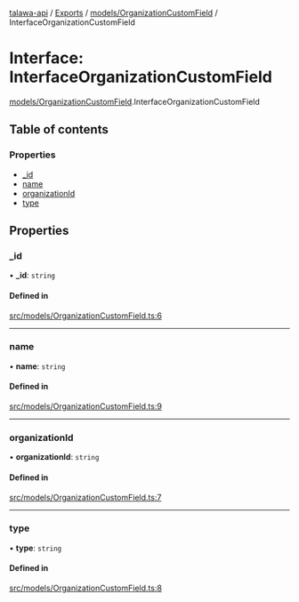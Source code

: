 [talawa-api](../README.md) / [Exports](../modules.md) / [models/OrganizationCustomField](../modules/models_OrganizationCustomField.md) / InterfaceOrganizationCustomField

# Interface: InterfaceOrganizationCustomField

[models/OrganizationCustomField](../modules/models_OrganizationCustomField.md).InterfaceOrganizationCustomField

## Table of contents

### Properties

- [\_id](models_OrganizationCustomField.InterfaceOrganizationCustomField.md#_id)
- [name](models_OrganizationCustomField.InterfaceOrganizationCustomField.md#name)
- [organizationId](models_OrganizationCustomField.InterfaceOrganizationCustomField.md#organizationid)
- [type](models_OrganizationCustomField.InterfaceOrganizationCustomField.md#type)

## Properties

### \_id

• **\_id**: `string`

#### Defined in

[src/models/OrganizationCustomField.ts:6](https://github.com/PalisadoesFoundation/talawa-api/blob/636e51c/src/models/OrganizationCustomField.ts#L6)

___

### name

• **name**: `string`

#### Defined in

[src/models/OrganizationCustomField.ts:9](https://github.com/PalisadoesFoundation/talawa-api/blob/636e51c/src/models/OrganizationCustomField.ts#L9)

___

### organizationId

• **organizationId**: `string`

#### Defined in

[src/models/OrganizationCustomField.ts:7](https://github.com/PalisadoesFoundation/talawa-api/blob/636e51c/src/models/OrganizationCustomField.ts#L7)

___

### type

• **type**: `string`

#### Defined in

[src/models/OrganizationCustomField.ts:8](https://github.com/PalisadoesFoundation/talawa-api/blob/636e51c/src/models/OrganizationCustomField.ts#L8)
